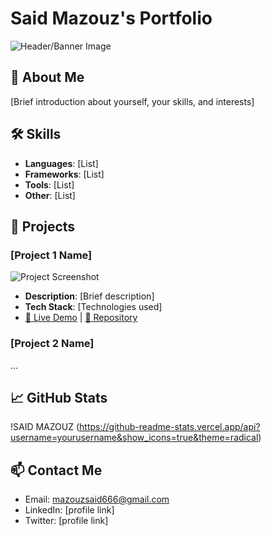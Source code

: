 # Said Mazouz's Portfolio

![Header/Banner Image](said%20co.png)

## 👋 About Me
[Brief introduction about yourself, your skills, and interests]

## 🛠️ Skills
- **Languages**: [List]
- **Frameworks**: [List]
- **Tools**: [List]
- **Other**: [List]

## 🚀 Projects

### [Project 1 Name]
![Project Screenshot](link-to-image)
- **Description**: [Brief description]
- **Tech Stack**: [Technologies used]
- [🔗 Live Demo](link) | [📁 Repository](link)

### [Project 2 Name]
...

## 📈 GitHub Stats
!SAID MAZOUZ (https://github-readme-stats.vercel.app/api?username=yourusername&show_icons=true&theme=radical)

## 📫 Contact Me
- Email: mazouzsaid666@gmail.com
- LinkedIn: [profile link]
- Twitter: [profile link]
